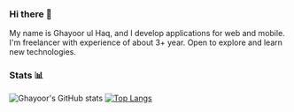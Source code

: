 ### Hi there 👋

My name is Ghayoor ul Haq, and I develop applications for web and mobile. I'm freelancer with experience of about 3+ year. Open to explore and learn new technologies.

### Stats 📊
![Ghayoor's GitHub stats](https://github-readme-stats.vercel.app/api?username=GhayoorUlHaq&count_private=true&show_icons=true&bg_color=30,e96443,904e95&title_color=fff&text_color=fff&icon_color=fff&hide_title=true)
[![Top Langs](https://github-readme-stats.vercel.app/api/top-langs/?username=GhayoorUlHaq&layout=compact&bg_color=30,e96443,904e95&title_color=fff&text_color=fff&icon_color=fff)](https://github.com/anuraghazra/github-readme-stats)

<!--
**GhayoorUlHaq/GhayoorUlHaq** is a ✨ _special_ ✨ repository because its `README.md` (this file) appears on your GitHub profile.

Here are some ideas to get you started:

- 🔭 I’m currently working on ...
- 🌱 I’m currently learning ...
- 👯 I’m looking to collaborate on ...
- 🤔 I’m looking for help with ...
- 💬 Ask me about ...
- 📫 How to reach me: ...
- 😄 Pronouns: ...
- ⚡ Fun fact: ...
-->
